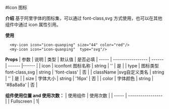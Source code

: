 #Icon 图标

**介绍**
基于阿里字体的图标集，可以通过 font-class,svg  方式使用，也可以在其他组件中通过 icon 属性引用。

**使用**

```
  <my-icon icon="icon-quanping" size="44" color="red"/>
  <my-icon icon="icon-quanping"  type="svg"/>
```

**Props**
| 参数 | 说明 | 类型 | 默认值 | 是否必填
| ----- | ----------------- | ------ | ------ |------ |
| icon | iconfont 图标名称 | string | '' | 是 |
| type | 图标类型 font-class,svg | string | 'font-class' | 否 |
| className |svg自定义类名 | string | '' | 是 |
| size | 字体大小 | string | '16px' | 否 |
| color | 字体颜色 | string | '#8a8a8a' | 否 |

**组件使用位置 and 使用次数：**
| 使用组件 | 使用次数 |
| ----- | ----------------- |
| Fullscreen | 1|
